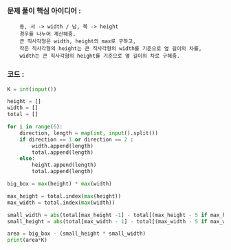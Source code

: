 ### 문제 풀이 핵심 아이디어 :
        동, 서 -> width / 남, 북 -> height
        경우를 나누어 계산해줌.
        큰 직사각형은 width, height의 max로 구하고,
        작은 직사각형의 height는 큰 직사각형의 width를 기준으로 옆 길이의 차를,
        width는 큰 직사각형의 height를 기준으로 옆 길이의 차로 구해줌.

### 코드 :
```python
K = int(input())

height = []
width = []
total = []

for i in range(6):
    direction, length = map(int, input().split())
    if direction == 1 or direction == 2 :
        width.append(length)
        total.append(length)
    else:
        height.append(length)
        total.append(length)

big_box = max(height) * max(width)

max_height = total.index(max(height))
max_width = total.index(max(width))

small_width = abs(total[max_height -1] - total[(max_height - 5 if max_height == 5 else max_height + 1)])
small_height = abs(total[max_width - 1] - total[(max_width - 5 if max_width == 5 else max_width + 1)])

area = big_box - (small_height * small_width)
print(area*K)
```
